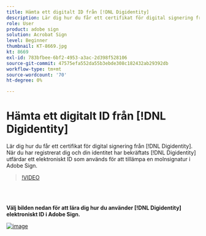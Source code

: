 ```yaml
---
title: Hämta ett digitalt ID från [!DNL Digidentity]
description: Lär dig hur du får ett certifikat för digital signering från [!DNL Digidentity]
role: User
product: adobe sign
solution: Acrobat Sign
level: Beginner
thumbnail: KT-8669.jpg
kt: 8669
exl-id: 783bfbee-6bf2-4953-a3ac-2d398f528106
source-git-commit: 47575efa552da55b3ebde308c182432ab29392db
workflow-type: tm+mt
source-wordcount: '70'
ht-degree: 0%

---
```


# Hämta ett digitalt ID från [!DNL Digidentity]

Lär dig hur du får ett certifikat för digital signering från [!DNL Digidentity]. När du har registrerat dig och din identitet har bekräftats [!DNL Digidentity] utfärdar ett elektroniskt ID som används för att tillämpa en molnsignatur i Adobe Sign.

>[!VIDEO](https://video.tv.adobe.com/v/337067?hidetitle=true)

<br> 

**Välj bilden nedan för att lära dig hur du använder [!DNL Digidentity] elektroniskt ID i Adobe Sign.**

[![image](assets/Digidentitysign_400.png)](digidentity-sign.md)
